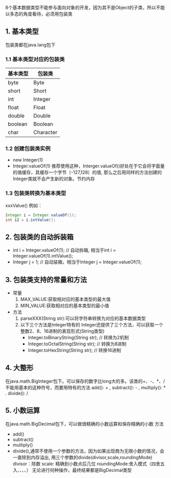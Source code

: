 8个基本数据类型不能参与面向对象的开发，因为其不是Object的子类，所以不能以多态的角度看待，必须用包装类

##  1. 基本类型

包装类都在java.lang包下

### 1.1 基本类型对应的包装类

| 基本类型 | 包装类    |
| -------- | --------- |
| byte     | Byte      |
| short    | Short     |
| int      | Integer   |
| float    | Float     |
| double   | Double    |
| boolean  | Boolean   |
| char     | Character |

### 1.2 创建包装类实例

- new Integer(1)
- Integer.valueOf(1)
  推荐使用这种，Interger.valueOf()好处在于它会将字面量的值缓存，其缓存一个字节（-127,128）的值,
  那么之后用同样的方法创建的Integer类就不会产生新的对象。节约内存

### 1.3 包装类转换为基本类型
xxxValue()
例如：

```java
Integer i = Integer.valueOf(1);
int i2 = i.intValue();
```

## 2. 包装类的自动拆装箱
- int i = Integer.valueOf(1);  // 自动拆箱, 相当于int i = Integer.valueOf(1).intValue();
- Integer j = 1;  // 自动装箱，相当于Integer j = Integer.valueOf(1);

## 3. 包装类支持的常量和方法
- 常量
   1. MAX_VALUE:获取相对应的基本类型的最大值
   2. MIN_VALUE:获取相对应的基本类型的最小值
- 方法
   1. parseXXX(String str):可以将字符串转换为对应的基本数据类型
   2. 以下三个方法是Integer特有的
	    Integer还提供了三个方法，可以获取一个整数2、8、16进制的表现形式(String类型)
	  - Integer.toBinaryString(String str);  // 转换为2机制
	  - Integer.toOctalString(String str);  // 转换为8进制
	  - Integer.toHexString(String str);  // 转换16进制

##  4. 大整形

在java.math.BigInteger包下。可以保存的数字比long大的多。该类的+、-、*、/不能用基本的这种符号，而要用特有的方法
add(): + , subtract(): -  , multiply(): *  . divide(): /

## 5. 小数运算

在java.math.BigDecimal包下，可以做很精确的小数运算和保存精确的小数
方法
   + add()
   + subtract()
   + multiply()
   + divide(),通常不使用一个参数的方法，因为如果出现商为无限小数的情况，会一直除到内存溢出,
         用三个参数的divide(divisor,scale,roundingMode)
	divisor：除数
	scale: 精确到小数点后几位
	roundingMode:舍入模式（四舍五入、、、、）
	无论进行何种操作，最终结果都是BigDecimal类型

   

   

   

   

   

   

   

   

   